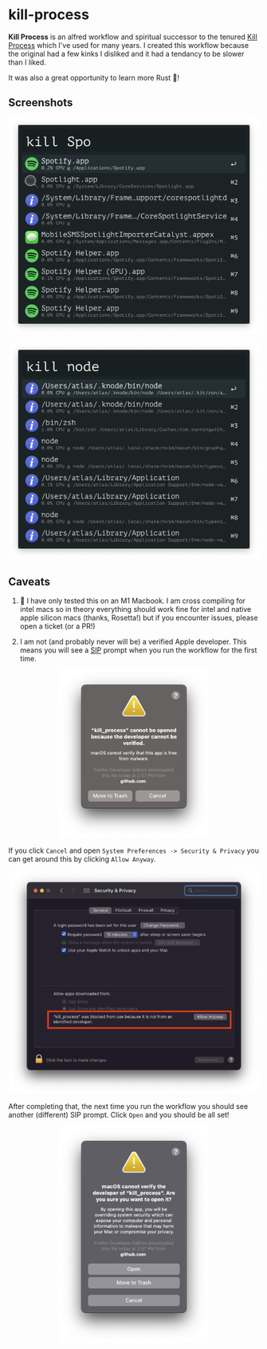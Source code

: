 # kill-process

**Kill Process** is an alfred workflow and spiritual successor to the tenured [Kill Process](https://www.packal.org/workflow/kill-process) which I've used for many years.
I created this workflow because the original had a few kinks I disliked and it had a tendancy to be slower than I liked.

It was also a great opportunity to learn more Rust 🦀!

## Screenshots

<p align="center">
  <img width="500" src="./screenshots/user-app.png?raw=true">
</p>

<p align="center">
  <img width="500" src="./screenshots/process.png?raw=true">
</p>


## Caveats
1. 🚨 I have only tested this on an M1 Macbook. I am cross compiling for intel macs so in theory everything should work fine for intel and native apple silicon macs (thanks, Rosetta!)
but if you encounter issues, please open a ticket (or a PR!)

2. I am not (and probably never will be) a verified Apple developer.
This means you will see a [SIP](https://developer.apple.com/documentation/security/disabling_and_enabling_system_integrity_protection) prompt when you run the workflow for the first time.

<p align="center">
  <img width="300" alt="SIP prompt" src="./screenshots/sip.png?raw=true">
</p>

If you click `Cancel` and open `System Preferences -> Security & Privacy` you can get around this by clicking `Allow Anyway`.

<p align="center">
  <img width="500" alt="where to disable SIP and allow the workflow" src="./screenshots/update-security.png?raw=true">
</p>

After completing that, the next time you run the workflow you should see another (different) SIP prompt. Click `Open` and you should be all set!

<p align="center">
  <img width="300" alt="The final SIP" src="./screenshots/final-sip.png?raw=true">
</p>



